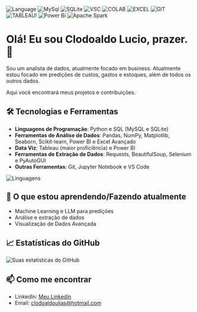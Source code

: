 
![Language](https://img.shields.io/badge/Python-3776AB?style=for-the-badge&logo=python&logoColor=white) ![MySql](https://img.shields.io/badge/MySQL-005C84?style=for-the-badge&logo=mysql&logoColor=white) ![SQLite](https://img.shields.io/badge/SQLite-07405E?style=for-the-badge&logo=sqlite&logoColor=white) ![VSC](https://img.shields.io/badge/Visual_Studio-5C2D91?style=for-the-badge&logo=visual%20studio&logoColor=white) ![COLAB](https://img.shields.io/badge/Colab-F9AB00?style=for-the-badge&logo=googlecolab&color=525252) ![EXCEL](https://img.shields.io/badge/Microsoft_Excel-217346?style=for-the-badge&logo=microsoft-excel&logoColor=white) ![GIT](https://img.shields.io/badge/GIT-E44C30?style=for-the-badge&logo=git&logoColor=white) ![TABLEAU](https://img.shields.io/badge/Tableau-E97627?style=for-the-badge&logo=Tableau&logoColor=white)! ![Power Bi](https://img.shields.io/badge/power_bi-F2C811?style=for-the-badge&logo=powerbi&logoColor=black) ![Apache Spark](https://img.shields.io/badge/Apache%20Spark-FDEE21?style=flat-square&logo=apachespark&logoColor=black)

# Olá! Eu sou Clodoaldo Lucio, prazer. 👋

Sou um analista de dados, atualmente focado em business. Atualmente estou focado em predições de custos, gastos e estoques, além de todos os outros dados.

Aqui você encontrará meus projetos e contribuições.

## 🛠️ Tecnologias e Ferramentas

- **Linguagens de Programação**: Python e SQL (MySQL e SQLite)
- **Ferramentas de Análise de Dados**: Pandas, NumPy, Matplotlib, Seaborn, Scikit-learn, Power BI e Excel Avançado
- **Data Viz**: Tableau (maior proficiência) e Power BI 
- **Ferramentas de Extração de Dados**: Requests, BeautifulSoup, Selenium e PyAutoGUI
- **Outras Ferramentas**: Git, Jupyter Notebook e VS Code

![Linguagens](	https://github-readme-stats.vercel.app/api/top-langs/?username=JuTsgo01&theme=blue-green)

## 🌱 O que estou aprendendo/Fazendo atualmente

- Machine Learning e LLM para predições
- Análise e extração de dados
- Visualização de Dados Avançada

## 📈 Estatísticas do GitHub

![Suas estatísticas do GitHub](https://github-readme-stats.vercel.app/api?username=JuTsgo01&show_icons=true&theme=radical) 
## 📫 Como me encontrar

- LinkedIn: [Meu Linkedin](https://www.linkedin.com/in/clodoaldo-lucio-53a9701b3/)
- Email: clodoaldoulias@hotmail.com
